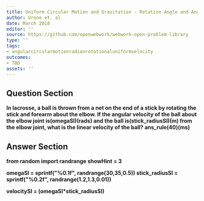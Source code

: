 ```yaml
---
title: Uniform Circular Motion and Gravitation - Rotation Angle and Angular Velocity
author: Urone et. al
date: March 2018
editor: ''
source: https://github.com/openwebwork/webwork-open-problem-library
type: ''
tags:
- angularcircularmotionradianrotationaluniformvelocity
outcomes:
- TBD
assets: ''
---
```


## Question Section 

<b>
In lacrosse, a ball is thrown from a net on the end of a stick by rotating the stick and forearm about the elbow. If the angular velocity of the ball about the elbow joint is(omegaSI)(rads) and the ball is(stick_radiusSI)(m) from the elbow joint, what is the linear velocity of the ball?
ans_rule(40)(ms)


## Answer Section

from random import randrange
showHint = 3

omegaSI = sprintf("%0.1f", randrange(30,35,0.5))
stick_radiusSI = sprintf("%0.2f", randrange(1.2,1.3,0.01))

velocitySI = (omegaSI*stick_radiusSI)